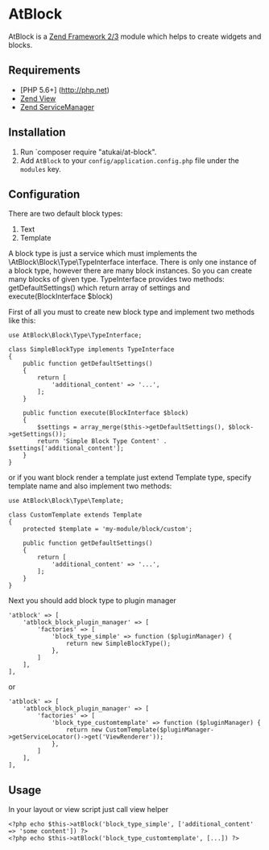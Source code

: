 # AtBlock

AtBlock is a [Zend Framework 2/3](http://framework.zend.com) module which helps to create widgets and blocks.

## Requirements

* [PHP 5.6+] (http://php.net)
* [Zend View](https://github.com/zendframework/zend-view)
* [Zend ServiceManager](https://github.com/zendframework/zend-servicemanager)

## Installation

 1. Run `composer require "atukai/at-block".
 2. Add `AtBlock` to your `config/application.config.php` file under the `modules` key.

## Configuration

There are two default block types:

1. Text
2. Template

A block type is just a service which must implements the \AtBlock\Block\Type\TypeInterface interface.
There is only one instance of a block type, however there are many block instances. So you can create many blocks of
given type. TypeInterface provides two methods: getDefaultSettings() which return array of settings and
execute(BlockInterface $block)

First of all you must to create new block type and implement two methods like this:

```
use AtBlock\Block\Type\TypeInterface;

class SimpleBlockType implements TypeInterface
{
    public function getDefaultSettings()
    {
        return [
            'additional_content' => '...',
        ];
    }

    public function execute(BlockInterface $block)
    {
        $settings = array_merge($this->getDefaultSettings(), $block->getSettings());
        return 'Simple Block Type Content' . $settings['additional_content'];
    }
}
```

or if you want block render a template just extend Template type, specify template name and
also implement two methods:

```
use AtBlock\Block\Type\Template;

class CustomTemplate extends Template
{
    protected $template = 'my-module/block/custom';

    public function getDefaultSettings()
    {
        return [
            'additional_content' => '...',
        ];
    }
}
```

Next you should add block type to plugin manager

```
'atblock' => [
    'atblock_block_plugin_manager' => [
        'factories' => [
            'block_type_simple' => function ($pluginManager) {
                return new SimpleBlockType();
            },
        ]
    ],
],
```

or

```
'atblock' => [
    'atblock_block_plugin_manager' => [
        'factories' => [
            'block_type_customtemplate' => function ($pluginManager) {
                return new CustomTemplate($pluginManager->getServiceLocator()->get('ViewRenderer'));
            },
        ]
    ],
],
```

## Usage

In your layout or view script just call view helper

```
<?php echo $this->atBlock('block_type_simple', ['additional_content' => 'some content']) ?>
<?php echo $this->atBlock('block_type_customtemplate', [...]) ?>
```